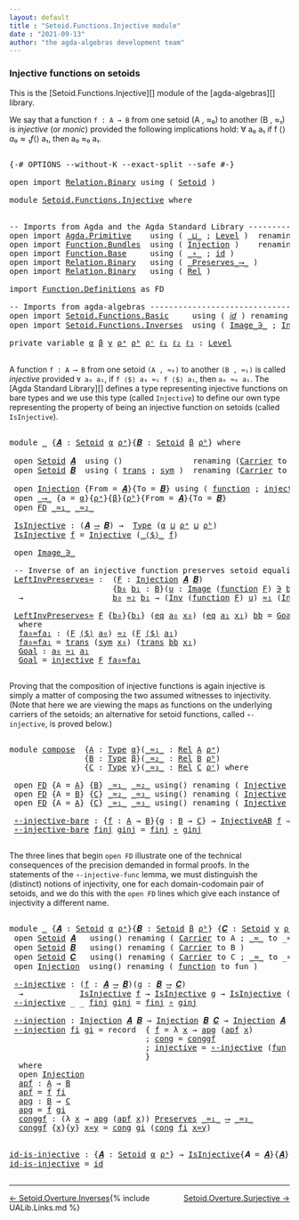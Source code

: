 ```yaml
---
layout: default
title : "Setoid.Functions.Injective module"
date : "2021-09-13"
author: "the agda-algebras development team"
---
```


### <a id="injective-functions-on-setoids">Injective functions on setoids</a>

This is the [Setoid.Functions.Injective][] module of the [agda-algebras][] library.

We say that a function `f : A → B` from one setoid (A , ≈₀) to another (B , ≈₁) is *injective* (or *monic*) provided the following implications hold:  ∀ a₀ a₁ if f ⟨$⟩ a₀ ≈₁ f ⟨$⟩ a₁, then a₀ ≈₀ a₁.

<pre class="Agda">

<a id="513" class="Symbol">{-#</a> <a id="517" class="Keyword">OPTIONS</a> <a id="525" class="Pragma">--without-K</a> <a id="537" class="Pragma">--exact-split</a> <a id="551" class="Pragma">--safe</a> <a id="558" class="Symbol">#-}</a>

<a id="563" class="Keyword">open</a> <a id="568" class="Keyword">import</a> <a id="575" href="Relation.Binary.html" class="Module">Relation.Binary</a> <a id="591" class="Keyword">using</a> <a id="597" class="Symbol">(</a> <a id="599" href="Relation.Binary.Bundles.html#1009" class="Record">Setoid</a> <a id="606" class="Symbol">)</a>

<a id="609" class="Keyword">module</a> <a id="616" href="Setoid.Functions.Injective.html" class="Module">Setoid.Functions.Injective</a> <a id="643" class="Keyword">where</a>


<a id="651" class="Comment">-- Imports from Agda and the Agda Standard Library -------------</a>
<a id="716" class="Keyword">open</a> <a id="721" class="Keyword">import</a> <a id="728" href="Agda.Primitive.html" class="Module">Agda.Primitive</a>    <a id="746" class="Keyword">using</a> <a id="752" class="Symbol">(</a> <a id="754" href="Agda.Primitive.html#810" class="Primitive Operator">_⊔_</a> <a id="758" class="Symbol">;</a> <a id="760" href="Agda.Primitive.html#597" class="Postulate">Level</a> <a id="766" class="Symbol">)</a>  <a id="769" class="Keyword">renaming</a> <a id="778" class="Symbol">(</a> <a id="780" href="Agda.Primitive.html#326" class="Primitive">Set</a> <a id="784" class="Symbol">to</a> <a id="787" class="Primitive">Type</a> <a id="792" class="Symbol">)</a>
<a id="794" class="Keyword">open</a> <a id="799" class="Keyword">import</a> <a id="806" href="Function.Bundles.html" class="Module">Function.Bundles</a>  <a id="824" class="Keyword">using</a> <a id="830" class="Symbol">(</a> <a id="832" href="Function.Bundles.html#2240" class="Record">Injection</a> <a id="842" class="Symbol">)</a>    <a id="847" class="Keyword">renaming</a> <a id="856" class="Symbol">(</a> <a id="858" href="Function.Bundles.html#1868" class="Record">Func</a> <a id="863" class="Symbol">to</a> <a id="866" class="Record">_⟶_</a> <a id="870" class="Symbol">)</a>
<a id="872" class="Keyword">open</a> <a id="877" class="Keyword">import</a> <a id="884" href="Function.Base.html" class="Module">Function.Base</a>     <a id="902" class="Keyword">using</a> <a id="908" class="Symbol">(</a> <a id="910" href="Function.Base.html#1031" class="Function Operator">_∘_</a> <a id="914" class="Symbol">;</a> <a id="916" href="Function.Base.html#615" class="Function">id</a> <a id="919" class="Symbol">)</a>
<a id="921" class="Keyword">open</a> <a id="926" class="Keyword">import</a> <a id="933" href="Relation.Binary.html" class="Module">Relation.Binary</a>   <a id="951" class="Keyword">using</a> <a id="957" class="Symbol">(</a> <a id="959" href="Relation.Binary.Core.html#1563" class="Function Operator">_Preserves_⟶_</a> <a id="973" class="Symbol">)</a>
<a id="975" class="Keyword">open</a> <a id="980" class="Keyword">import</a> <a id="987" href="Relation.Binary.html" class="Module">Relation.Binary</a>   <a id="1005" class="Keyword">using</a> <a id="1011" class="Symbol">(</a> <a id="1013" href="Relation.Binary.Core.html#882" class="Function">Rel</a> <a id="1017" class="Symbol">)</a>

<a id="1020" class="Keyword">import</a> <a id="1027" href="Function.Definitions.html" class="Module">Function.Definitions</a> <a id="1048" class="Symbol">as</a> <a id="1051" class="Module">FD</a>

<a id="1055" class="Comment">-- Imports from agda-algebras -----------------------------------------------</a>
<a id="1133" class="Keyword">open</a> <a id="1138" class="Keyword">import</a> <a id="1145" href="Setoid.Functions.Basic.html" class="Module">Setoid.Functions.Basic</a>     <a id="1172" class="Keyword">using</a> <a id="1178" class="Symbol">(</a> <a id="1180" href="Setoid.Functions.Basic.html#740" class="Function">𝑖𝑑</a> <a id="1183" class="Symbol">)</a> <a id="1185" class="Keyword">renaming</a> <a id="1194" class="Symbol">(</a> <a id="1196" href="Setoid.Functions.Basic.html#845" class="Function Operator">_∘_</a> <a id="1200" class="Symbol">to</a> <a id="1203" class="Function Operator">_⟨∘⟩_</a> <a id="1209" class="Symbol">)</a>
<a id="1211" class="Keyword">open</a> <a id="1216" class="Keyword">import</a> <a id="1223" href="Setoid.Functions.Inverses.html" class="Module">Setoid.Functions.Inverses</a>  <a id="1250" class="Keyword">using</a> <a id="1256" class="Symbol">(</a> <a id="1258" href="Setoid.Functions.Inverses.html#1804" class="Datatype Operator">Image_∋_</a> <a id="1267" class="Symbol">;</a> <a id="1269" href="Setoid.Functions.Inverses.html#4654" class="Function">Inv</a> <a id="1273" class="Symbol">)</a>

<a id="1276" class="Keyword">private</a> <a id="1284" class="Keyword">variable</a> <a id="1293" href="Setoid.Functions.Injective.html#1293" class="Generalizable">α</a> <a id="1295" href="Setoid.Functions.Injective.html#1295" class="Generalizable">β</a> <a id="1297" href="Setoid.Functions.Injective.html#1297" class="Generalizable">γ</a> <a id="1299" href="Setoid.Functions.Injective.html#1299" class="Generalizable">ρᵃ</a> <a id="1302" href="Setoid.Functions.Injective.html#1302" class="Generalizable">ρᵇ</a> <a id="1305" href="Setoid.Functions.Injective.html#1305" class="Generalizable">ρᶜ</a> <a id="1308" href="Setoid.Functions.Injective.html#1308" class="Generalizable">ℓ₁</a> <a id="1311" href="Setoid.Functions.Injective.html#1311" class="Generalizable">ℓ₂</a> <a id="1314" href="Setoid.Functions.Injective.html#1314" class="Generalizable">ℓ₃</a> <a id="1317" class="Symbol">:</a> <a id="1319" href="Agda.Primitive.html#597" class="Postulate">Level</a>

</pre>

A function `f : A ⟶ B` from one setoid `(A , ≈₀)` to another
`(B , ≈₁)` is called *injective* provided `∀ a₀ a₁`, if `f ⟨$⟩ a₀ ≈₁ f ⟨$⟩
a₁`, then `a₀ ≈₀ a₁`.  The [Agda Standard Library][] defines a type representing
injective functions on bare types and we use this type (called `Injective`) to
define our own type representing the property of being an injective function on
setoids (called `IsInjective`).

<pre class="Agda">

<a id="1761" class="Keyword">module</a> <a id="1768" href="Setoid.Functions.Injective.html#1768" class="Module">_</a> <a id="1770" class="Symbol">{</a><a id="1771" href="Setoid.Functions.Injective.html#1771" class="Bound">𝑨</a> <a id="1773" class="Symbol">:</a> <a id="1775" href="Relation.Binary.Bundles.html#1009" class="Record">Setoid</a> <a id="1782" href="Setoid.Functions.Injective.html#1293" class="Generalizable">α</a> <a id="1784" href="Setoid.Functions.Injective.html#1299" class="Generalizable">ρᵃ</a><a id="1786" class="Symbol">}{</a><a id="1788" href="Setoid.Functions.Injective.html#1788" class="Bound">𝑩</a> <a id="1790" class="Symbol">:</a> <a id="1792" href="Relation.Binary.Bundles.html#1009" class="Record">Setoid</a> <a id="1799" href="Setoid.Functions.Injective.html#1295" class="Generalizable">β</a> <a id="1801" href="Setoid.Functions.Injective.html#1302" class="Generalizable">ρᵇ</a><a id="1803" class="Symbol">}</a> <a id="1805" class="Keyword">where</a>

 <a id="1813" class="Keyword">open</a> <a id="1818" href="Relation.Binary.Bundles.html#1009" class="Module">Setoid</a> <a id="1825" href="Setoid.Functions.Injective.html#1771" class="Bound">𝑨</a>  <a id="1828" class="Keyword">using</a> <a id="1834" class="Symbol">()</a>               <a id="1851" class="Keyword">renaming</a> <a id="1860" class="Symbol">(</a><a id="1861" href="Relation.Binary.Bundles.html#1072" class="Field">Carrier</a> <a id="1869" class="Symbol">to</a> <a id="1872" class="Field">A</a><a id="1873" class="Symbol">;</a> <a id="1875" href="Relation.Binary.Bundles.html#1098" class="Field Operator">_≈_</a> <a id="1879" class="Symbol">to</a> <a id="1882" class="Field Operator">_≈₁_</a><a id="1886" class="Symbol">)</a>
 <a id="1889" class="Keyword">open</a> <a id="1894" href="Relation.Binary.Bundles.html#1009" class="Module">Setoid</a> <a id="1901" href="Setoid.Functions.Injective.html#1788" class="Bound">𝑩</a>  <a id="1904" class="Keyword">using</a> <a id="1910" class="Symbol">(</a> <a id="1912" href="Relation.Binary.Structures.html#1620" class="Function">trans</a> <a id="1918" class="Symbol">;</a> <a id="1920" href="Relation.Binary.Structures.html#1594" class="Function">sym</a> <a id="1924" class="Symbol">)</a>  <a id="1927" class="Keyword">renaming</a> <a id="1936" class="Symbol">(</a><a id="1937" href="Relation.Binary.Bundles.html#1072" class="Field">Carrier</a> <a id="1945" class="Symbol">to</a> <a id="1948" class="Field">B</a><a id="1949" class="Symbol">;</a> <a id="1951" href="Relation.Binary.Bundles.html#1098" class="Field Operator">_≈_</a> <a id="1955" class="Symbol">to</a> <a id="1958" class="Field Operator">_≈₂_</a><a id="1962" class="Symbol">)</a>

 <a id="1966" class="Keyword">open</a> <a id="1971" href="Function.Bundles.html#2240" class="Module">Injection</a> <a id="1981" class="Symbol">{</a><a id="1982" class="Argument">From</a> <a id="1987" class="Symbol">=</a> <a id="1989" href="Setoid.Functions.Injective.html#1771" class="Bound">𝑨</a><a id="1990" class="Symbol">}{</a><a id="1992" class="Argument">To</a> <a id="1995" class="Symbol">=</a> <a id="1997" href="Setoid.Functions.Injective.html#1788" class="Bound">𝑩</a><a id="1998" class="Symbol">}</a> <a id="2000" class="Keyword">using</a> <a id="2006" class="Symbol">(</a> <a id="2008" href="Function.Bundles.html#2397" class="Function">function</a> <a id="2017" class="Symbol">;</a> <a id="2019" href="Function.Bundles.html#2366" class="Field">injective</a> <a id="2029" class="Symbol">)</a>  <a id="2032" class="Keyword">renaming</a> <a id="2041" class="Symbol">(</a><a id="2042" href="Function.Bundles.html#2296" class="Field">f</a> <a id="2044" class="Symbol">to</a> <a id="2047" class="Field">_⟨$⟩_</a><a id="2052" class="Symbol">)</a>
 <a id="2055" class="Keyword">open</a> <a id="2060" href="Setoid.Functions.Injective.html#866" class="Module">_⟶_</a> <a id="2064" class="Symbol">{</a><a id="2065" class="Argument">a</a> <a id="2067" class="Symbol">=</a> <a id="2069" href="Setoid.Functions.Injective.html#1782" class="Bound">α</a><a id="2070" class="Symbol">}{</a><a id="2072" href="Setoid.Functions.Injective.html#1784" class="Bound">ρᵃ</a><a id="2074" class="Symbol">}{</a><a id="2076" href="Setoid.Functions.Injective.html#1799" class="Bound">β</a><a id="2077" class="Symbol">}{</a><a id="2079" href="Setoid.Functions.Injective.html#1801" class="Bound">ρᵇ</a><a id="2081" class="Symbol">}{</a><a id="2083" class="Argument">From</a> <a id="2088" class="Symbol">=</a> <a id="2090" href="Setoid.Functions.Injective.html#1771" class="Bound">𝑨</a><a id="2091" class="Symbol">}{</a><a id="2093" class="Argument">To</a> <a id="2096" class="Symbol">=</a> <a id="2098" href="Setoid.Functions.Injective.html#1788" class="Bound">𝑩</a><a id="2099" class="Symbol">}</a>                    <a id="2120" class="Keyword">renaming</a> <a id="2129" class="Symbol">(</a><a id="2130" href="Function.Bundles.html#1919" class="Field">f</a> <a id="2132" class="Symbol">to</a> <a id="2135" class="Field">_⟨$⟩_</a> <a id="2141" class="Symbol">)</a>
 <a id="2144" class="Keyword">open</a> <a id="2149" href="Function.Definitions.html" class="Module">FD</a> <a id="2152" href="Setoid.Functions.Injective.html#1882" class="Function Operator">_≈₁_</a> <a id="2157" href="Setoid.Functions.Injective.html#1958" class="Field Operator">_≈₂_</a>

 <a id="2164" href="Setoid.Functions.Injective.html#2164" class="Function">IsInjective</a> <a id="2176" class="Symbol">:</a> <a id="2178" class="Symbol">(</a><a id="2179" href="Setoid.Functions.Injective.html#1771" class="Bound">𝑨</a> <a id="2181" href="Setoid.Functions.Injective.html#866" class="Record Operator">⟶</a> <a id="2183" href="Setoid.Functions.Injective.html#1788" class="Bound">𝑩</a><a id="2184" class="Symbol">)</a> <a id="2186" class="Symbol">→</a>  <a id="2189" href="Setoid.Functions.Injective.html#787" class="Primitive">Type</a> <a id="2194" class="Symbol">(</a><a id="2195" href="Setoid.Functions.Injective.html#1782" class="Bound">α</a> <a id="2197" href="Agda.Primitive.html#810" class="Primitive Operator">⊔</a> <a id="2199" href="Setoid.Functions.Injective.html#1784" class="Bound">ρᵃ</a> <a id="2202" href="Agda.Primitive.html#810" class="Primitive Operator">⊔</a> <a id="2204" href="Setoid.Functions.Injective.html#1801" class="Bound">ρᵇ</a><a id="2206" class="Symbol">)</a>
 <a id="2209" href="Setoid.Functions.Injective.html#2164" class="Function">IsInjective</a> <a id="2221" href="Setoid.Functions.Injective.html#2221" class="Bound">f</a> <a id="2223" class="Symbol">=</a> <a id="2225" href="Function.Definitions.html#889" class="Function">Injective</a> <a id="2235" class="Symbol">(</a><a id="2236" href="Setoid.Functions.Injective.html#2135" class="Field Operator">_⟨$⟩_</a> <a id="2242" href="Setoid.Functions.Injective.html#2221" class="Bound">f</a><a id="2243" class="Symbol">)</a>

 <a id="2247" class="Keyword">open</a> <a id="2252" href="Setoid.Functions.Inverses.html#1804" class="Module Operator">Image_∋_</a>

 <a id="2263" class="Comment">-- Inverse of an injective function preserves setoid equalities</a>
 <a id="2328" href="Setoid.Functions.Injective.html#2328" class="Function">LeftInvPreserves≈</a> <a id="2346" class="Symbol">:</a>  <a id="2349" class="Symbol">(</a><a id="2350" href="Setoid.Functions.Injective.html#2350" class="Bound">F</a> <a id="2352" class="Symbol">:</a> <a id="2354" href="Function.Bundles.html#2240" class="Record">Injection</a> <a id="2364" href="Setoid.Functions.Injective.html#1771" class="Bound">𝑨</a> <a id="2366" href="Setoid.Functions.Injective.html#1788" class="Bound">𝑩</a><a id="2367" class="Symbol">)</a>
                      <a id="2391" class="Symbol">{</a><a id="2392" href="Setoid.Functions.Injective.html#2392" class="Bound">b₀</a> <a id="2395" href="Setoid.Functions.Injective.html#2395" class="Bound">b₁</a> <a id="2398" class="Symbol">:</a> <a id="2400" href="Setoid.Functions.Injective.html#1948" class="Field">B</a><a id="2401" class="Symbol">}(</a><a id="2403" href="Setoid.Functions.Injective.html#2403" class="Bound">u</a> <a id="2405" class="Symbol">:</a> <a id="2407" href="Setoid.Functions.Inverses.html#1804" class="Datatype Operator">Image</a> <a id="2413" class="Symbol">(</a><a id="2414" href="Function.Bundles.html#2397" class="Function">function</a> <a id="2423" href="Setoid.Functions.Injective.html#2350" class="Bound">F</a><a id="2424" class="Symbol">)</a> <a id="2426" href="Setoid.Functions.Inverses.html#1804" class="Datatype Operator">∋</a> <a id="2428" href="Setoid.Functions.Injective.html#2392" class="Bound">b₀</a><a id="2430" class="Symbol">)(</a><a id="2432" href="Setoid.Functions.Injective.html#2432" class="Bound">v</a> <a id="2434" class="Symbol">:</a> <a id="2436" href="Setoid.Functions.Inverses.html#1804" class="Datatype Operator">Image</a> <a id="2442" class="Symbol">(</a><a id="2443" href="Function.Bundles.html#2397" class="Function">function</a> <a id="2452" href="Setoid.Functions.Injective.html#2350" class="Bound">F</a><a id="2453" class="Symbol">)</a> <a id="2455" href="Setoid.Functions.Inverses.html#1804" class="Datatype Operator">∋</a> <a id="2457" href="Setoid.Functions.Injective.html#2395" class="Bound">b₁</a><a id="2459" class="Symbol">)</a>
  <a id="2463" class="Symbol">→</a>                   <a id="2483" href="Setoid.Functions.Injective.html#2392" class="Bound">b₀</a> <a id="2486" href="Setoid.Functions.Injective.html#1958" class="Field Operator">≈₂</a> <a id="2489" href="Setoid.Functions.Injective.html#2395" class="Bound">b₁</a> <a id="2492" class="Symbol">→</a> <a id="2494" class="Symbol">(</a><a id="2495" href="Setoid.Functions.Inverses.html#4654" class="Function">Inv</a> <a id="2499" class="Symbol">(</a><a id="2500" href="Function.Bundles.html#2397" class="Function">function</a> <a id="2509" href="Setoid.Functions.Injective.html#2350" class="Bound">F</a><a id="2510" class="Symbol">)</a> <a id="2512" href="Setoid.Functions.Injective.html#2403" class="Bound">u</a><a id="2513" class="Symbol">)</a> <a id="2515" href="Setoid.Functions.Injective.html#1882" class="Function Operator">≈₁</a> <a id="2518" class="Symbol">(</a><a id="2519" href="Setoid.Functions.Inverses.html#4654" class="Function">Inv</a> <a id="2523" class="Symbol">(</a><a id="2524" href="Function.Bundles.html#2397" class="Function">function</a> <a id="2533" href="Setoid.Functions.Injective.html#2350" class="Bound">F</a><a id="2534" class="Symbol">)</a> <a id="2536" href="Setoid.Functions.Injective.html#2432" class="Bound">v</a><a id="2537" class="Symbol">)</a>

 <a id="2541" href="Setoid.Functions.Injective.html#2328" class="Function">LeftInvPreserves≈</a> <a id="2559" href="Setoid.Functions.Injective.html#2559" class="Bound">F</a> <a id="2561" class="Symbol">{</a><a id="2562" href="Setoid.Functions.Injective.html#2562" class="Bound">b₀</a><a id="2564" class="Symbol">}{</a><a id="2566" href="Setoid.Functions.Injective.html#2566" class="Bound">b₁</a><a id="2568" class="Symbol">}</a> <a id="2570" class="Symbol">(</a><a id="2571" href="Setoid.Functions.Inverses.html#1857" class="InductiveConstructor">eq</a> <a id="2574" href="Setoid.Functions.Injective.html#2574" class="Bound">a₀</a> <a id="2577" href="Setoid.Functions.Injective.html#2577" class="Bound">x₀</a><a id="2579" class="Symbol">)</a> <a id="2581" class="Symbol">(</a><a id="2582" href="Setoid.Functions.Inverses.html#1857" class="InductiveConstructor">eq</a> <a id="2585" href="Setoid.Functions.Injective.html#2585" class="Bound">a₁</a> <a id="2588" href="Setoid.Functions.Injective.html#2588" class="Bound">x₁</a><a id="2590" class="Symbol">)</a> <a id="2592" href="Setoid.Functions.Injective.html#2592" class="Bound">bb</a> <a id="2595" class="Symbol">=</a> <a id="2597" href="Setoid.Functions.Injective.html#2690" class="Function">Goal</a>
  <a id="2604" class="Keyword">where</a>
  <a id="2612" href="Setoid.Functions.Injective.html#2612" class="Function">fa₀≈fa₁</a> <a id="2620" class="Symbol">:</a> <a id="2622" class="Symbol">(</a><a id="2623" href="Setoid.Functions.Injective.html#2559" class="Bound">F</a> <a id="2625" href="Setoid.Functions.Injective.html#2047" class="Field Operator">⟨$⟩</a> <a id="2629" href="Setoid.Functions.Injective.html#2574" class="Bound">a₀</a><a id="2631" class="Symbol">)</a> <a id="2633" href="Setoid.Functions.Injective.html#1958" class="Field Operator">≈₂</a> <a id="2636" class="Symbol">(</a><a id="2637" href="Setoid.Functions.Injective.html#2559" class="Bound">F</a> <a id="2639" href="Setoid.Functions.Injective.html#2047" class="Field Operator">⟨$⟩</a> <a id="2643" href="Setoid.Functions.Injective.html#2585" class="Bound">a₁</a><a id="2645" class="Symbol">)</a>
  <a id="2649" href="Setoid.Functions.Injective.html#2612" class="Function">fa₀≈fa₁</a> <a id="2657" class="Symbol">=</a> <a id="2659" href="Relation.Binary.Structures.html#1620" class="Function">trans</a> <a id="2665" class="Symbol">(</a><a id="2666" href="Relation.Binary.Structures.html#1594" class="Function">sym</a> <a id="2670" href="Setoid.Functions.Injective.html#2577" class="Bound">x₀</a><a id="2672" class="Symbol">)</a> <a id="2674" class="Symbol">(</a><a id="2675" href="Relation.Binary.Structures.html#1620" class="Function">trans</a> <a id="2681" href="Setoid.Functions.Injective.html#2592" class="Bound">bb</a> <a id="2684" href="Setoid.Functions.Injective.html#2588" class="Bound">x₁</a><a id="2686" class="Symbol">)</a>
  <a id="2690" href="Setoid.Functions.Injective.html#2690" class="Function">Goal</a> <a id="2695" class="Symbol">:</a> <a id="2697" href="Setoid.Functions.Injective.html#2574" class="Bound">a₀</a> <a id="2700" href="Setoid.Functions.Injective.html#1882" class="Function Operator">≈₁</a> <a id="2703" href="Setoid.Functions.Injective.html#2585" class="Bound">a₁</a>
  <a id="2708" href="Setoid.Functions.Injective.html#2690" class="Function">Goal</a> <a id="2713" class="Symbol">=</a> <a id="2715" href="Function.Bundles.html#2366" class="Field">injective</a> <a id="2725" href="Setoid.Functions.Injective.html#2559" class="Bound">F</a> <a id="2727" href="Setoid.Functions.Injective.html#2612" class="Function">fa₀≈fa₁</a>

</pre>

Proving that the composition of injective functions is again injective
is simply a matter of composing the two assumed witnesses to injectivity.
(Note that here we are viewing the maps as functions on the underlying carriers
of the setoids; an alternative for setoid functions, called `∘-injective`, is proved below.)

<pre class="Agda">

<a id="3081" class="Keyword">module</a> <a id="compose"></a><a id="3088" href="Setoid.Functions.Injective.html#3088" class="Module">compose</a>  <a id="3097" class="Symbol">{</a><a id="3098" href="Setoid.Functions.Injective.html#3098" class="Bound">A</a> <a id="3100" class="Symbol">:</a> <a id="3102" href="Setoid.Functions.Injective.html#787" class="Primitive">Type</a> <a id="3107" href="Setoid.Functions.Injective.html#1293" class="Generalizable">α</a><a id="3108" class="Symbol">}(</a><a id="3110" href="Setoid.Functions.Injective.html#3110" class="Bound Operator">_≈₁_</a> <a id="3115" class="Symbol">:</a> <a id="3117" href="Relation.Binary.Core.html#882" class="Function">Rel</a> <a id="3121" href="Setoid.Functions.Injective.html#3098" class="Bound">A</a> <a id="3123" href="Setoid.Functions.Injective.html#1299" class="Generalizable">ρᵃ</a><a id="3125" class="Symbol">)</a>
                <a id="3143" class="Symbol">{</a><a id="3144" href="Setoid.Functions.Injective.html#3144" class="Bound">B</a> <a id="3146" class="Symbol">:</a> <a id="3148" href="Setoid.Functions.Injective.html#787" class="Primitive">Type</a> <a id="3153" href="Setoid.Functions.Injective.html#1295" class="Generalizable">β</a><a id="3154" class="Symbol">}(</a><a id="3156" href="Setoid.Functions.Injective.html#3156" class="Bound Operator">_≈₂_</a> <a id="3161" class="Symbol">:</a> <a id="3163" href="Relation.Binary.Core.html#882" class="Function">Rel</a> <a id="3167" href="Setoid.Functions.Injective.html#3144" class="Bound">B</a> <a id="3169" href="Setoid.Functions.Injective.html#1302" class="Generalizable">ρᵇ</a><a id="3171" class="Symbol">)</a>
                <a id="3189" class="Symbol">{</a><a id="3190" href="Setoid.Functions.Injective.html#3190" class="Bound">C</a> <a id="3192" class="Symbol">:</a> <a id="3194" href="Setoid.Functions.Injective.html#787" class="Primitive">Type</a> <a id="3199" href="Setoid.Functions.Injective.html#1297" class="Generalizable">γ</a><a id="3200" class="Symbol">}(</a><a id="3202" href="Setoid.Functions.Injective.html#3202" class="Bound Operator">_≈₃_</a> <a id="3207" class="Symbol">:</a> <a id="3209" href="Relation.Binary.Core.html#882" class="Function">Rel</a> <a id="3213" href="Setoid.Functions.Injective.html#3190" class="Bound">C</a> <a id="3215" href="Setoid.Functions.Injective.html#1305" class="Generalizable">ρᶜ</a><a id="3217" class="Symbol">)</a> <a id="3219" class="Keyword">where</a>

 <a id="3227" class="Keyword">open</a> <a id="3232" href="Function.Definitions.html" class="Module">FD</a> <a id="3235" class="Symbol">{</a><a id="3236" class="Argument">A</a> <a id="3238" class="Symbol">=</a> <a id="3240" href="Setoid.Functions.Injective.html#3098" class="Bound">A</a><a id="3241" class="Symbol">}</a> <a id="3243" class="Symbol">{</a><a id="3244" href="Setoid.Functions.Injective.html#3144" class="Bound">B</a><a id="3245" class="Symbol">}</a> <a id="3247" href="Setoid.Functions.Injective.html#3110" class="Bound Operator">_≈₁_</a> <a id="3252" href="Setoid.Functions.Injective.html#3156" class="Bound Operator">_≈₂_</a> <a id="3257" class="Keyword">using</a><a id="3262" class="Symbol">()</a> <a id="3265" class="Keyword">renaming</a> <a id="3274" class="Symbol">(</a> <a id="3276" href="Function.Definitions.html#889" class="Function">Injective</a> <a id="3286" class="Symbol">to</a> <a id="3289" class="Function">InjectiveAB</a> <a id="3301" class="Symbol">)</a>
 <a id="3304" class="Keyword">open</a> <a id="3309" href="Function.Definitions.html" class="Module">FD</a> <a id="3312" class="Symbol">{</a><a id="3313" class="Argument">A</a> <a id="3315" class="Symbol">=</a> <a id="3317" href="Setoid.Functions.Injective.html#3144" class="Bound">B</a><a id="3318" class="Symbol">}</a> <a id="3320" class="Symbol">{</a><a id="3321" href="Setoid.Functions.Injective.html#3190" class="Bound">C</a><a id="3322" class="Symbol">}</a> <a id="3324" href="Setoid.Functions.Injective.html#3156" class="Bound Operator">_≈₂_</a> <a id="3329" href="Setoid.Functions.Injective.html#3202" class="Bound Operator">_≈₃_</a> <a id="3334" class="Keyword">using</a><a id="3339" class="Symbol">()</a> <a id="3342" class="Keyword">renaming</a> <a id="3351" class="Symbol">(</a> <a id="3353" href="Function.Definitions.html#889" class="Function">Injective</a> <a id="3363" class="Symbol">to</a> <a id="3366" class="Function">InjectiveBC</a> <a id="3378" class="Symbol">)</a>
 <a id="3381" class="Keyword">open</a> <a id="3386" href="Function.Definitions.html" class="Module">FD</a> <a id="3389" class="Symbol">{</a><a id="3390" class="Argument">A</a> <a id="3392" class="Symbol">=</a> <a id="3394" href="Setoid.Functions.Injective.html#3098" class="Bound">A</a><a id="3395" class="Symbol">}</a> <a id="3397" class="Symbol">{</a><a id="3398" href="Setoid.Functions.Injective.html#3190" class="Bound">C</a><a id="3399" class="Symbol">}</a> <a id="3401" href="Setoid.Functions.Injective.html#3110" class="Bound Operator">_≈₁_</a> <a id="3406" href="Setoid.Functions.Injective.html#3202" class="Bound Operator">_≈₃_</a> <a id="3411" class="Keyword">using</a><a id="3416" class="Symbol">()</a> <a id="3419" class="Keyword">renaming</a> <a id="3428" class="Symbol">(</a> <a id="3430" href="Function.Definitions.html#889" class="Function">Injective</a> <a id="3440" class="Symbol">to</a> <a id="3443" class="Function">InjectiveAC</a> <a id="3455" class="Symbol">)</a>

 <a id="compose.∘-injective-bare"></a><a id="3459" href="Setoid.Functions.Injective.html#3459" class="Function">∘-injective-bare</a> <a id="3476" class="Symbol">:</a> <a id="3478" class="Symbol">{</a><a id="3479" href="Setoid.Functions.Injective.html#3479" class="Bound">f</a> <a id="3481" class="Symbol">:</a> <a id="3483" href="Setoid.Functions.Injective.html#3098" class="Bound">A</a> <a id="3485" class="Symbol">→</a> <a id="3487" href="Setoid.Functions.Injective.html#3144" class="Bound">B</a><a id="3488" class="Symbol">}{</a><a id="3490" href="Setoid.Functions.Injective.html#3490" class="Bound">g</a> <a id="3492" class="Symbol">:</a> <a id="3494" href="Setoid.Functions.Injective.html#3144" class="Bound">B</a> <a id="3496" class="Symbol">→</a> <a id="3498" href="Setoid.Functions.Injective.html#3190" class="Bound">C</a><a id="3499" class="Symbol">}</a> <a id="3501" class="Symbol">→</a> <a id="3503" href="Setoid.Functions.Injective.html#3289" class="Function">InjectiveAB</a> <a id="3515" href="Setoid.Functions.Injective.html#3479" class="Bound">f</a> <a id="3517" class="Symbol">→</a> <a id="3519" href="Setoid.Functions.Injective.html#3366" class="Function">InjectiveBC</a> <a id="3531" href="Setoid.Functions.Injective.html#3490" class="Bound">g</a> <a id="3533" class="Symbol">→</a> <a id="3535" href="Setoid.Functions.Injective.html#3443" class="Function">InjectiveAC</a> <a id="3547" class="Symbol">(</a><a id="3548" href="Setoid.Functions.Injective.html#3490" class="Bound">g</a> <a id="3550" href="Function.Base.html#1031" class="Function Operator">∘</a> <a id="3552" href="Setoid.Functions.Injective.html#3479" class="Bound">f</a><a id="3553" class="Symbol">)</a>
 <a id="3556" href="Setoid.Functions.Injective.html#3459" class="Function">∘-injective-bare</a> <a id="3573" href="Setoid.Functions.Injective.html#3573" class="Bound">finj</a> <a id="3578" href="Setoid.Functions.Injective.html#3578" class="Bound">ginj</a> <a id="3583" class="Symbol">=</a> <a id="3585" href="Setoid.Functions.Injective.html#3573" class="Bound">finj</a> <a id="3590" href="Function.Base.html#1031" class="Function Operator">∘</a> <a id="3592" href="Setoid.Functions.Injective.html#3578" class="Bound">ginj</a>

</pre>

The three lines that begin `open FD` illustrate one of the technical consequences
of the precision demanded in formal proofs. In the statements of the
`∘-injective-func` lemma, we must distinguish the (distinct) notions of injectivity, one
for each domain-codomain pair of setoids, and we do this with the `open FD`
lines which give each instance of injectivity a different name.

<pre class="Agda">

<a id="4005" class="Keyword">module</a> <a id="4012" href="Setoid.Functions.Injective.html#4012" class="Module">_</a> <a id="4014" class="Symbol">{</a><a id="4015" href="Setoid.Functions.Injective.html#4015" class="Bound">𝑨</a> <a id="4017" class="Symbol">:</a> <a id="4019" href="Relation.Binary.Bundles.html#1009" class="Record">Setoid</a> <a id="4026" href="Setoid.Functions.Injective.html#1293" class="Generalizable">α</a> <a id="4028" href="Setoid.Functions.Injective.html#1299" class="Generalizable">ρᵃ</a><a id="4030" class="Symbol">}{</a><a id="4032" href="Setoid.Functions.Injective.html#4032" class="Bound">𝑩</a> <a id="4034" class="Symbol">:</a> <a id="4036" href="Relation.Binary.Bundles.html#1009" class="Record">Setoid</a> <a id="4043" href="Setoid.Functions.Injective.html#1295" class="Generalizable">β</a> <a id="4045" href="Setoid.Functions.Injective.html#1302" class="Generalizable">ρᵇ</a><a id="4047" class="Symbol">}</a> <a id="4049" class="Symbol">{</a><a id="4050" href="Setoid.Functions.Injective.html#4050" class="Bound">𝑪</a> <a id="4052" class="Symbol">:</a> <a id="4054" href="Relation.Binary.Bundles.html#1009" class="Record">Setoid</a> <a id="4061" href="Setoid.Functions.Injective.html#1297" class="Generalizable">γ</a> <a id="4063" href="Setoid.Functions.Injective.html#1305" class="Generalizable">ρᶜ</a><a id="4065" class="Symbol">}</a> <a id="4067" class="Keyword">where</a>
 <a id="4074" class="Keyword">open</a> <a id="4079" href="Relation.Binary.Bundles.html#1009" class="Module">Setoid</a> <a id="4086" href="Setoid.Functions.Injective.html#4015" class="Bound">𝑨</a>   <a id="4090" class="Keyword">using</a><a id="4095" class="Symbol">()</a> <a id="4098" class="Keyword">renaming</a> <a id="4107" class="Symbol">(</a> <a id="4109" href="Relation.Binary.Bundles.html#1072" class="Field">Carrier</a> <a id="4117" class="Symbol">to</a> <a id="4120" class="Field">A</a> <a id="4122" class="Symbol">;</a> <a id="4124" href="Relation.Binary.Bundles.html#1098" class="Field Operator">_≈_</a> <a id="4128" class="Symbol">to</a> <a id="4131" class="Field Operator">_≈₁_</a> <a id="4136" class="Symbol">)</a>
 <a id="4139" class="Keyword">open</a> <a id="4144" href="Relation.Binary.Bundles.html#1009" class="Module">Setoid</a> <a id="4151" href="Setoid.Functions.Injective.html#4032" class="Bound">𝑩</a>   <a id="4155" class="Keyword">using</a><a id="4160" class="Symbol">()</a> <a id="4163" class="Keyword">renaming</a> <a id="4172" class="Symbol">(</a> <a id="4174" href="Relation.Binary.Bundles.html#1072" class="Field">Carrier</a> <a id="4182" class="Symbol">to</a> <a id="4185" class="Field">B</a> <a id="4187" class="Symbol">)</a>
 <a id="4190" class="Keyword">open</a> <a id="4195" href="Relation.Binary.Bundles.html#1009" class="Module">Setoid</a> <a id="4202" href="Setoid.Functions.Injective.html#4050" class="Bound">𝑪</a>   <a id="4206" class="Keyword">using</a><a id="4211" class="Symbol">()</a> <a id="4214" class="Keyword">renaming</a> <a id="4223" class="Symbol">(</a> <a id="4225" href="Relation.Binary.Bundles.html#1072" class="Field">Carrier</a> <a id="4233" class="Symbol">to</a> <a id="4236" class="Field">C</a> <a id="4238" class="Symbol">;</a> <a id="4240" href="Relation.Binary.Bundles.html#1098" class="Field Operator">_≈_</a> <a id="4244" class="Symbol">to</a> <a id="4247" class="Field Operator">_≈₃_</a><a id="4251" class="Symbol">)</a>
 <a id="4254" class="Keyword">open</a> <a id="4259" href="Function.Bundles.html#2240" class="Module">Injection</a>  <a id="4270" class="Keyword">using</a><a id="4275" class="Symbol">()</a> <a id="4278" class="Keyword">renaming</a> <a id="4287" class="Symbol">(</a> <a id="4289" href="Function.Bundles.html#2397" class="Function">function</a> <a id="4298" class="Symbol">to</a> <a id="4301" class="Function">fun</a> <a id="4305" class="Symbol">)</a>

 <a id="4309" href="Setoid.Functions.Injective.html#4309" class="Function">∘-injective</a> <a id="4321" class="Symbol">:</a> <a id="4323" class="Symbol">(</a><a id="4324" href="Setoid.Functions.Injective.html#4324" class="Bound">f</a> <a id="4326" class="Symbol">:</a> <a id="4328" href="Setoid.Functions.Injective.html#4015" class="Bound">𝑨</a> <a id="4330" href="Setoid.Functions.Injective.html#866" class="Record Operator">⟶</a> <a id="4332" href="Setoid.Functions.Injective.html#4032" class="Bound">𝑩</a><a id="4333" class="Symbol">)(</a><a id="4335" href="Setoid.Functions.Injective.html#4335" class="Bound">g</a> <a id="4337" class="Symbol">:</a> <a id="4339" href="Setoid.Functions.Injective.html#4032" class="Bound">𝑩</a> <a id="4341" href="Setoid.Functions.Injective.html#866" class="Record Operator">⟶</a> <a id="4343" href="Setoid.Functions.Injective.html#4050" class="Bound">𝑪</a><a id="4344" class="Symbol">)</a>
  <a id="4348" class="Symbol">→</a>            <a id="4361" href="Setoid.Functions.Injective.html#2164" class="Function">IsInjective</a> <a id="4373" href="Setoid.Functions.Injective.html#4324" class="Bound">f</a> <a id="4375" class="Symbol">→</a> <a id="4377" href="Setoid.Functions.Injective.html#2164" class="Function">IsInjective</a> <a id="4389" href="Setoid.Functions.Injective.html#4335" class="Bound">g</a> <a id="4391" class="Symbol">→</a> <a id="4393" href="Setoid.Functions.Injective.html#2164" class="Function">IsInjective</a> <a id="4405" class="Symbol">(</a><a id="4406" href="Setoid.Functions.Injective.html#4335" class="Bound">g</a> <a id="4408" href="Setoid.Functions.Injective.html#1203" class="Function Operator">⟨∘⟩</a> <a id="4412" href="Setoid.Functions.Injective.html#4324" class="Bound">f</a><a id="4413" class="Symbol">)</a>
 <a id="4416" href="Setoid.Functions.Injective.html#4309" class="Function">∘-injective</a> <a id="4428" class="Symbol">_</a> <a id="4430" class="Symbol">_</a> <a id="4432" href="Setoid.Functions.Injective.html#4432" class="Bound">finj</a> <a id="4437" href="Setoid.Functions.Injective.html#4437" class="Bound">ginj</a> <a id="4442" class="Symbol">=</a> <a id="4444" href="Setoid.Functions.Injective.html#4432" class="Bound">finj</a> <a id="4449" href="Function.Base.html#1031" class="Function Operator">∘</a> <a id="4451" href="Setoid.Functions.Injective.html#4437" class="Bound">ginj</a>

 <a id="4458" href="Setoid.Functions.Injective.html#4458" class="Function">∘-injection</a> <a id="4470" class="Symbol">:</a> <a id="4472" href="Function.Bundles.html#2240" class="Record">Injection</a> <a id="4482" href="Setoid.Functions.Injective.html#4015" class="Bound">𝑨</a> <a id="4484" href="Setoid.Functions.Injective.html#4032" class="Bound">𝑩</a> <a id="4486" class="Symbol">→</a> <a id="4488" href="Function.Bundles.html#2240" class="Record">Injection</a> <a id="4498" href="Setoid.Functions.Injective.html#4032" class="Bound">𝑩</a> <a id="4500" href="Setoid.Functions.Injective.html#4050" class="Bound">𝑪</a> <a id="4502" class="Symbol">→</a> <a id="4504" href="Function.Bundles.html#2240" class="Record">Injection</a> <a id="4514" href="Setoid.Functions.Injective.html#4015" class="Bound">𝑨</a> <a id="4516" href="Setoid.Functions.Injective.html#4050" class="Bound">𝑪</a>
 <a id="4519" href="Setoid.Functions.Injective.html#4458" class="Function">∘-injection</a> <a id="4531" href="Setoid.Functions.Injective.html#4531" class="Bound">fi</a> <a id="4534" href="Setoid.Functions.Injective.html#4534" class="Bound">gi</a> <a id="4537" class="Symbol">=</a> <a id="4539" class="Keyword">record</a>  <a id="4547" class="Symbol">{</a> <a id="4549" href="Function.Bundles.html#2296" class="Field">f</a> <a id="4551" class="Symbol">=</a> <a id="4553" class="Symbol">λ</a> <a id="4555" href="Setoid.Functions.Injective.html#4555" class="Bound">x</a> <a id="4557" class="Symbol">→</a> <a id="4559" href="Setoid.Functions.Injective.html#4804" class="Function">apg</a> <a id="4563" class="Symbol">(</a><a id="4564" href="Setoid.Functions.Injective.html#4777" class="Function">apf</a> <a id="4568" href="Setoid.Functions.Injective.html#4555" class="Bound">x</a><a id="4569" class="Symbol">)</a>
                             <a id="4600" class="Symbol">;</a> <a id="4602" href="Function.Bundles.html#2322" class="Field">cong</a> <a id="4607" class="Symbol">=</a> <a id="4609" href="Setoid.Functions.Injective.html#4831" class="Function">conggf</a>
                             <a id="4645" class="Symbol">;</a> <a id="4647" href="Function.Bundles.html#2366" class="Field">injective</a> <a id="4657" class="Symbol">=</a> <a id="4659" href="Setoid.Functions.Injective.html#4309" class="Function">∘-injective</a> <a id="4671" class="Symbol">(</a><a id="4672" href="Setoid.Functions.Injective.html#4301" class="Function">fun</a> <a id="4676" href="Setoid.Functions.Injective.html#4531" class="Bound">fi</a><a id="4678" class="Symbol">)</a> <a id="4680" class="Symbol">(</a><a id="4681" href="Setoid.Functions.Injective.html#4301" class="Function">fun</a> <a id="4685" href="Setoid.Functions.Injective.html#4534" class="Bound">gi</a><a id="4687" class="Symbol">)</a> <a id="4689" class="Symbol">(</a><a id="4690" href="Function.Bundles.html#2366" class="Field">injective</a> <a id="4700" href="Setoid.Functions.Injective.html#4531" class="Bound">fi</a><a id="4702" class="Symbol">)</a> <a id="4704" class="Symbol">(</a><a id="4705" href="Function.Bundles.html#2366" class="Field">injective</a> <a id="4715" href="Setoid.Functions.Injective.html#4534" class="Bound">gi</a><a id="4717" class="Symbol">)</a>
                             <a id="4748" class="Symbol">}</a>
  <a id="4752" class="Keyword">where</a>
  <a id="4760" class="Keyword">open</a> <a id="4765" href="Function.Bundles.html#2240" class="Module">Injection</a>
  <a id="4777" href="Setoid.Functions.Injective.html#4777" class="Function">apf</a> <a id="4781" class="Symbol">:</a> <a id="4783" href="Setoid.Functions.Injective.html#4120" class="Function">A</a> <a id="4785" class="Symbol">→</a> <a id="4787" href="Setoid.Functions.Injective.html#4185" class="Function">B</a>
  <a id="4791" href="Setoid.Functions.Injective.html#4777" class="Function">apf</a> <a id="4795" class="Symbol">=</a> <a id="4797" href="Function.Bundles.html#2296" class="Field">f</a> <a id="4799" href="Setoid.Functions.Injective.html#4531" class="Bound">fi</a>
  <a id="4804" href="Setoid.Functions.Injective.html#4804" class="Function">apg</a> <a id="4808" class="Symbol">:</a> <a id="4810" href="Setoid.Functions.Injective.html#4185" class="Function">B</a> <a id="4812" class="Symbol">→</a> <a id="4814" href="Setoid.Functions.Injective.html#4236" class="Field">C</a>
  <a id="4818" href="Setoid.Functions.Injective.html#4804" class="Function">apg</a> <a id="4822" class="Symbol">=</a> <a id="4824" href="Function.Bundles.html#2296" class="Field">f</a> <a id="4826" href="Setoid.Functions.Injective.html#4534" class="Bound">gi</a>
  <a id="4831" href="Setoid.Functions.Injective.html#4831" class="Function">conggf</a> <a id="4838" class="Symbol">:</a> <a id="4840" class="Symbol">(λ</a> <a id="4843" href="Setoid.Functions.Injective.html#4843" class="Bound">x</a> <a id="4845" class="Symbol">→</a> <a id="4847" href="Setoid.Functions.Injective.html#4804" class="Function">apg</a> <a id="4851" class="Symbol">(</a><a id="4852" href="Setoid.Functions.Injective.html#4777" class="Function">apf</a> <a id="4856" href="Setoid.Functions.Injective.html#4843" class="Bound">x</a><a id="4857" class="Symbol">))</a> <a id="4860" href="Relation.Binary.Core.html#1563" class="Function Operator">Preserves</a> <a id="4870" href="Setoid.Functions.Injective.html#4131" class="Function Operator">_≈₁_</a> <a id="4875" href="Relation.Binary.Core.html#1563" class="Function Operator">⟶</a> <a id="4877" href="Setoid.Functions.Injective.html#4247" class="Field Operator">_≈₃_</a>
  <a id="4884" href="Setoid.Functions.Injective.html#4831" class="Function">conggf</a> <a id="4891" class="Symbol">{</a><a id="4892" href="Setoid.Functions.Injective.html#4892" class="Bound">x</a><a id="4893" class="Symbol">}{</a><a id="4895" href="Setoid.Functions.Injective.html#4895" class="Bound">y</a><a id="4896" class="Symbol">}</a> <a id="4898" href="Setoid.Functions.Injective.html#4898" class="Bound">x≈y</a> <a id="4902" class="Symbol">=</a> <a id="4904" href="Function.Bundles.html#2322" class="Field">cong</a> <a id="4909" href="Setoid.Functions.Injective.html#4534" class="Bound">gi</a> <a id="4912" class="Symbol">(</a><a id="4913" href="Function.Bundles.html#2322" class="Field">cong</a> <a id="4918" href="Setoid.Functions.Injective.html#4531" class="Bound">fi</a> <a id="4921" href="Setoid.Functions.Injective.html#4898" class="Bound">x≈y</a><a id="4924" class="Symbol">)</a>


<a id="id-is-injective"></a><a id="4928" href="Setoid.Functions.Injective.html#4928" class="Function">id-is-injective</a> <a id="4944" class="Symbol">:</a> <a id="4946" class="Symbol">{</a><a id="4947" href="Setoid.Functions.Injective.html#4947" class="Bound">𝑨</a> <a id="4949" class="Symbol">:</a> <a id="4951" href="Relation.Binary.Bundles.html#1009" class="Record">Setoid</a> <a id="4958" href="Setoid.Functions.Injective.html#1293" class="Generalizable">α</a> <a id="4960" href="Setoid.Functions.Injective.html#1299" class="Generalizable">ρᵃ</a><a id="4962" class="Symbol">}</a> <a id="4964" class="Symbol">→</a> <a id="4966" href="Setoid.Functions.Injective.html#2164" class="Function">IsInjective</a><a id="4977" class="Symbol">{</a><a id="4978" class="Argument">𝑨</a> <a id="4980" class="Symbol">=</a> <a id="4982" href="Setoid.Functions.Injective.html#4947" class="Bound">𝑨</a><a id="4983" class="Symbol">}{</a><a id="4985" href="Setoid.Functions.Injective.html#4947" class="Bound">𝑨</a><a id="4986" class="Symbol">}</a> <a id="4988" href="Setoid.Functions.Basic.html#740" class="Function">𝑖𝑑</a>
<a id="4991" href="Setoid.Functions.Injective.html#4928" class="Function">id-is-injective</a> <a id="5007" class="Symbol">=</a> <a id="5009" href="Function.Base.html#615" class="Function">id</a>

</pre>

--------------------------------------

<span style="float:left;">[← Setoid.Overture.Inverses](Setoid.Overture.Inverses.html)</span>
<span style="float:right;">[Setoid.Overture.Surjective →](Setoid.Overture.Surjective.html)</span>

{% include UALib.Links.md %}

